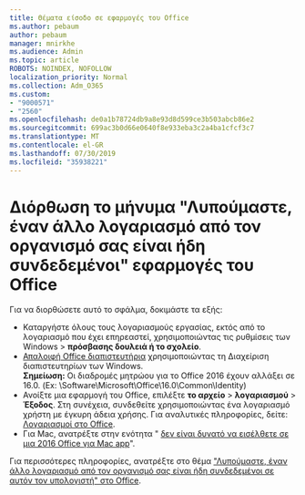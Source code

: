 ```yaml
---
title: Θέματα είσοδο σε εφαρμογές του Office
ms.author: pebaum
author: pebaum
manager: mnirkhe
ms.audience: Admin
ms.topic: article
ROBOTS: NOINDEX, NOFOLLOW
localization_priority: Normal
ms.collection: Adm_O365
ms.custom:
- "9000571"
- "2560"
ms.openlocfilehash: de0a1b78724db9a8e93d8d599ce3b503abcb86e2
ms.sourcegitcommit: 699ac3b0d66e0640f8e933eba3c2a4ba1cfcf3c7
ms.translationtype: MT
ms.contentlocale: el-GR
ms.lasthandoff: 07/30/2019
ms.locfileid: "35938221"
---
```

# <a name="fixing-the-office-apps-sorry-another-account-from-your-organization-is-already-signed-in-message"></a>Διόρθωση το μήνυμα "Λυπούμαστε, έναν άλλο λογαριασμό από τον οργανισμό σας είναι ήδη συνδεδεμένοι" εφαρμογές του Office

Για να διορθώσετε αυτό το σφάλμα, δοκιμάστε τα εξής:

- Καταργήστε όλους τους λογαριασμούς εργασίας, εκτός από το λογαριασμό που έχει επηρεαστεί, χρησιμοποιώντας τις ρυθμίσεις των Windows > **πρόσβασης δουλειά ή το σχολείο**.
- [Απαλοιφή Office διαπιστευτήρια](https://docs.microsoft.com/office/troubleshoot/error-messages/another-account-already-signed-in#step-3-clear-cached-credentials-on-the-computer) χρησιμοποιώντας τη Διαχείριση διαπιστευτηρίων των Windows.<br/>
    **Σημείωση:** Οι διαδρομές μητρώου για το Office 2016 έχουν αλλάξει σε 16.0. (Ex: \Software\Microsoft\Office\16.0\Common\Identity\)
- Ανοίξτε μια εφαρμογή του Office, επιλέξτε **το αρχείο** > **λογαριασμού** > **Έξοδος**. Στη συνέχεια, συνδεθείτε χρησιμοποιώντας ένα λογαριασμό χρήστη με έγκυρη άδεια χρήσης. Για αναλυτικές πληροφορίες, δείτε: [Λογαριασμοί στο Office](https://support.office.com/article/accounts-in-office-628ea040-f265-49de-b986-be09c3ebf8a9).
- Για Mac, ανατρέξτε στην ενότητα " [δεν είναι δυνατό να εισέλθετε σε μια 2016 Office για Mac app](https://docs.microsoft.com/office365/troubleshoot/authentication/sign-in-to-office-2016-for-mac-fail)".

Για περισσότερες πληροφορίες, ανατρέξτε στο θέμα ["Λυπούμαστε, έναν άλλο λογαριασμό από τον οργανισμό σας είναι ήδη συνδεδεμένοι σε αυτόν τον υπολογιστή" στο Office](https://docs.microsoft.com/office/troubleshoot/error-messages/another-account-already-signed-in).